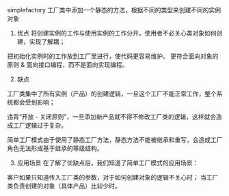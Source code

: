 



simplefactory 工厂类中添加一个静态的方法，根据不同的类型来创建不同的实例对象

1. 优点
将创建实例的工作与使用实例的工作分开，使用者不必关心类对象如何创建，实现了解耦；

把初始化实例时的工作放到工厂里进行，使代码更容易维护。 更符合面向对象的原则 & 面向接口编程，而不是面向实现编程。

2. 缺点

工厂类集中了所有实例（产品）的创建逻辑，一旦这个工厂不能正常工作，整个系统都会受到影响；

违背“开放 - 关闭原则”，一旦添加新产品就不得不修改工厂类的逻辑，这样就会造成工厂逻辑过于复杂。

简单工厂模式由于使用了静态工厂方法，静态方法不能被继承和重写，会造成工厂角色无法形成基于继承的等级结构。

3. 应用场景
在了解了优缺点后，我们知道了简单工厂模式的应用场景：

客户如果只知道传入工厂类的参数，对于如何创建对象的逻辑不关心时；
当工厂类负责创建的对象（具体产品）比较少时。










